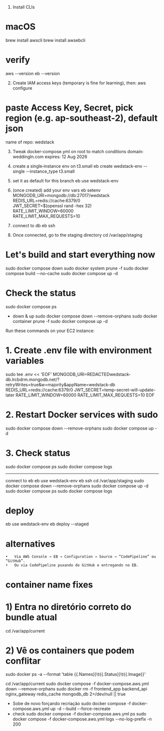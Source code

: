 1. Install CLIs
# macOS
brew install awscli
brew install awsebcli
# verify
aws --version
eb --version

2. 	Create IAM access keys (temporary is fine for learning), then:
aws configure
# paste Access Key, Secret, pick region (e.g. ap-southeast-2), default json
name of repo: wedstack

3. Tweak docker-compose.yml on root to match conditions
domain: weddingln.com
expires: 12 Aug 2026

4. create a single‑instance env on t3.small
eb create wedstack-env --single --instance_type t3.small

5. set it as default for this branch
eb use wedstack-env

6. (once created) add your env vars
eb setenv MONGODB_URI=mongodb://db:27017/wedstack \
          REDIS_URL=redis://cache:6379/0 \
          JWT_SECRET=$(openssl rand -hex 32) \
          RATE_LIMIT_WINDOW=60000 \
          RATE_LIMIT_MAX_REQUESTS=10

7. connect to db
eb ssh

8. Once connected, go to the staging directory
cd /var/app/staging

# Let's build and start everything now
sudo docker compose down
sudo docker system prune -f
sudo docker compose build --no-cache
sudo docker compose up -d

# Check the status
sudo docker compose ps

- down & up
sudo docker compose down --remove-orphans
sudo docker container prune -f
sudo docker compose up -d

Run these commands on your EC2 instance:
  # 1. Create .env file with environment variables
  sudo tee .env << 'EOF'
  MONGODB_URI=REDACTEDwedstack-db.lrcbdrm.mongodb.net/?retryWrites=true&w=majority&appName=wedstack-db
  REDIS_URL=redis://cache:6379/0
  JWT_SECRET=temp-secret-will-update-later
  RATE_LIMIT_WINDOW=60000
  RATE_LIMIT_MAX_REQUESTS=10
  EOF

  # 2. Restart Docker services with sudo
  sudo docker compose down --remove-orphans
  sudo docker compose up -d

  # 3. Check status
  sudo docker compose ps
  sudo docker compose logs

  ---

  connect to eb
  eb use wedstack-env
  eb ssh
  cd /var/app/staging
  sudo docker compose down --remove-orphans
  sudo docker compose up -d
  sudo docker compose ps
  sudo docker compose logs
  
  # deploy
  eb use wedstack-env
  eb deploy --staged


# alternatives
	•	Via AWS Console → EB → Configuration → Source → “CodePipeline” ou “GitHub”.
	•	Ou via CodePipeline puxando do GitHub e entregando no EB.

# container name fixes
# 1) Entra no diretório correto do bundle atual
cd /var/app/current

# 2) Vê os containers que podem conflitar
sudo docker ps -a --format 'table {{.Names}}\t{{.Status}}\t{{.Image}}'

cd /var/app/current
sudo docker compose -f docker-compose.aws.yml down --remove-orphans
sudo docker rm -f frontend_app backend_api nginx_gateway redis_cache mongodb_db 2>/dev/null || true
- Sobe de novo forçando recriação
sudo docker compose -f docker-compose.aws.yml up -d --build --force-recreate
- check
sudo docker compose -f docker-compose.aws.yml ps
sudo docker compose -f docker-compose.aws.yml logs --no-log-prefix -n 200


